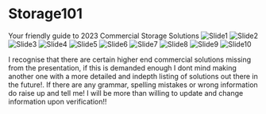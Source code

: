 # Storage101
Your friendly guide to 2023 Commercial Storage Solutions
![Slide1](https://github.com/LawJunHao/Storage101/assets/92876312/e6074e84-7b8f-48cd-a05f-50e20290e411)
![Slide2](https://github.com/LawJunHao/Storage101/assets/92876312/b4e8105a-83e4-43b4-982a-abef6e3758ba)
![Slide3](https://github.com/LawJunHao/Storage101/assets/92876312/717dad20-0cf0-4490-b00d-7826c52d6577)
![Slide4](https://github.com/LawJunHao/Storage101/assets/92876312/270e64ab-abca-4a4a-85af-c68644472c32)
![Slide5](https://github.com/LawJunHao/Storage101/assets/92876312/664f5b80-eed6-49f0-ada7-a72db4bcf64b)
![Slide6](https://github.com/LawJunHao/Storage101/assets/92876312/ab98b420-7c97-4fb9-a4dd-5d5a991127ed)
![Slide7](https://github.com/LawJunHao/Storage101/assets/92876312/785864a6-5fa5-4a01-945d-3a8be1bdce84)
![Slide8](https://github.com/LawJunHao/Storage101/assets/92876312/c4f9a901-cfe9-45e5-9ffb-9d7163f634c1)
![Slide9](https://github.com/LawJunHao/Storage101/assets/92876312/7a71f4c9-66c8-4fc0-8d35-f2d7a5007f24)
![Slide10](https://github.com/LawJunHao/Storage101/assets/92876312/efcd5796-e991-45a6-b016-239d3496c522)

I recognise that there are certain higher end commercial solutions missing from the presentation, if this is demanded enough I dont mind making another one with a more detailed and indepth listing of solutions out there in the future!. If there are any grammar, spelling mistakes or wrong information do raise up and tell me! I will be more than willing to update and change information upon verification!!
